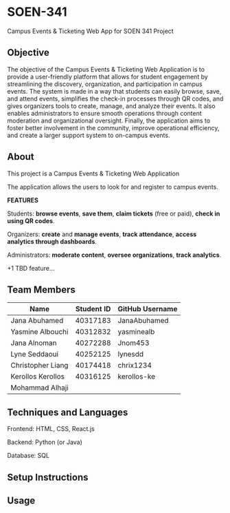 # SOEN-341
Campus Events &amp; Ticketing Web App for SOEN 341 Project

## Objective

The objective of the Campus Events & Ticketing Web Application is to provide a user-friendly platform that allows for student engagement by streamlining the discovery, organization, and participation in campus events. The system is made in a way that students can easily browse, save, and attend events, simplifies the check-in processes through QR codes, and gives organizers tools to create, manage, and analyze their events. It also enables administrators to ensure smooth operations through content moderation and organizational oversight. Finally, the application aims to foster better involvement in the community, improve operational efficiency, and create a larger support system to on-campus events.

## About

This project is a Campus Events & Ticketing Web Application

The application allows the users to look for and register to campus events.

**FEATURES**

Students: **browse events**, **save them**, **claim tickets** (free or paid), **check in using QR codes**.

Organizers: **create** and **manage events**, **track attendance**, **access analytics through dashboards**.

Administrators: **moderate content**, **oversee organizations**, **track analytics**.

+1 TBD feature...
       

## Team Members
| Name                  | Student ID | GitHub Username |  
|-----------------------|------------|-----------------|
| Jana Abuhamed         | 40317183   | JanaAbuhamed    | 
| Yasmine Albouchi      | 40312832   | yasminealb      |    
| Jana Alnoman          | 40272288   | Jnom453         | 
| Lyne Seddaoui         | 40252125   | lynesdd         |   
| Christopher Liang     | 40174418   | chrix1234       |      
| Kerollos Kerollos     | 40316125   | kerollos-ke     |      
| Mohammad Alhaji       |            |                 |      
  
## Techniques and Languages
Frontend: HTML, CSS, React.js

Backend: Python (or Java)

Database: SQL

## Setup Instructions

## Usage





